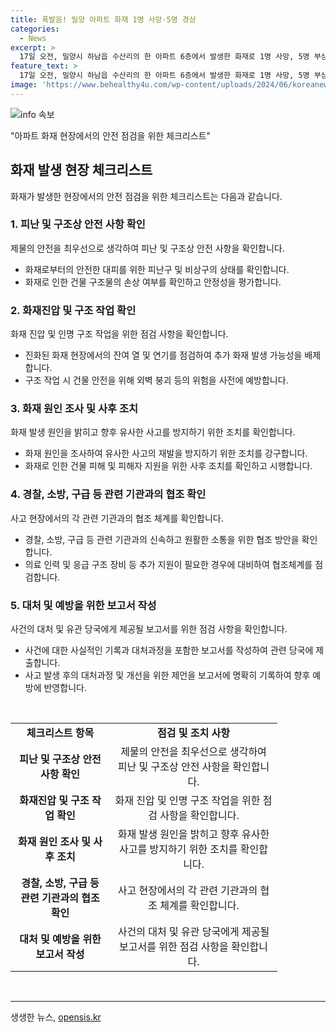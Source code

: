 ```yaml
---
title: 폭발음! 밀양 아파트 화재 1명 사망·5명 경상
categories:
  - News
excerpt: >
  17일 오전, 밀양시 하남읍 수산리의 한 아파트 6층에서 발생한 화재로 1명 사망, 5명 부상. 화재는 폭발음과 함께 발생하여 주민들의 신고를 받아 30대의 장비와 90명의 소방력이 투입되어 19분에 진화됨. 사망자 1명과 부상자 5명이 발생하였고, 외벽 붕괴 우려로 통제선을 설치하여 안전을 확보 중. (출처: 뉴스1)
feature_text: >
  17일 오전, 밀양시 하남읍 수산리의 한 아파트 6층에서 발생한 화재로 1명 사망, 5명 부상. 화재는 폭발음과 함께 발생하여 주민들의 신고를 받아 30대의 장비와 90명의 소방력이 투입되어 19분에 진화됨. 사망자 1명과 부상자 5명이 발생하였고, 외벽 붕괴 우려로 통제선을 설치하여 안전을 확보 중. (출처: 뉴스1)
image: 'https://www.behealthy4u.com/wp-content/uploads/2024/06/koreanews.jpg'
---
```


<p><img src="https://www.behealthy4u.com/wp-content/uploads/2024/06/koreanews.jpg" alt="info 속보" /></p>

<p>"아파트 화재 현장에서의 안전 점검을 위한 체크리스트"</p>

<h2 data-ke-size="size26">화재 발생 현장 체크리스트</h2>

<p data-ke-size="size16">화재가 발생한 현장에서의 안전 점검을 위한 체크리스트는 다음과 같습니다.</p>

<h3>1. 피난 및 구조상 안전 사항 확인</h3>

<p data-ke-size="size16">제물의 안전을 최우선으로 생각하여 피난 및 구조상 안전 사항을 확인합니다.</p>

<ul>
  <li>화재로부터의 안전한 대피를 위한 피난구 및 비상구의 상태를 확인합니다.</li>
  <li>화재로 인한 건물 구조물의 손상 여부를 확인하고 안정성을 평가합니다.</li>
</ul>

<h3>2. 화재진압 및 구조 작업 확인</h3>

<p data-ke-size="size16">화재 진압 및 인명 구조 작업을 위한 점검 사항을 확인합니다.</p>

<ul>
  <li>진화된 화재 현장에서의 잔여 열 및 연기를 점검하여 추가 화재 발생 가능성을 배제합니다.</li>
  <li>구조 작업 시 건물 안전을 위해 외벽 붕괴 등의 위험을 사전에 예방합니다.</li>
</ul>

<h3>3. 화재 원인 조사 및 사후 조치</h3>

<p data-ke-size="size16">화재 발생 원인을 밝히고 향후 유사한 사고를 방지하기 위한 조치를 확인합니다.</p>

<ul>
  <li>화재 원인을 조사하여 유사한 사고의 재발을 방지하기 위한 조치를 강구합니다.</li>
  <li>화재로 인한 건물 피해 및 피해자 지원을 위한 사후 조치를 확인하고 시행합니다.</li>
</ul>

<h3>4. 경찰, 소방, 구급 등 관련 기관과의 협조 확인</h3>

<p data-ke-size="size16">사고 현장에서의 각 관련 기관과의 협조 체계를 확인합니다.</p>

<ul>
  <li>경찰, 소방, 구급 등 관련 기관과의 신속하고 원활한 소통을 위한 협조 방안을 확인합니다.</li>
  <li>의료 인력 및 응급 구조 장비 등 추가 지원이 필요한 경우에 대비하여 협조체계를 점검합니다.</li>
</ul>

<h3>5. 대처 및 예방을 위한 보고서 작성</h3>

<p data-ke-size="size16">사건의 대처 및 유관 당국에게 제공될 보고서를 위한 점검 사항을 확인합니다.</p>

<ul>
  <li>사건에 대한 사실적인 기록과 대처과정을 포함한 보고서를 작성하여 관련 당국에 제출합니다.</li>
  <li>사고 발생 후의 대처과정 및 개선을 위한 제언을 보고서에 명확히 기록하여 향후 예방에 반영합니다.</li>
</ul>

<p data-ke-size="size16">&nbsp;</p>

<table>
  <colgroup>
    <col width="159" />
    <col width="268" />
  </colgroup>
  <tbody>
    <tr>
      <td style="text-align: center; height: 17px;"><b>체크리스트 항목</b></td>
      <td style="text-align: center; height: 17px;"><b>점검 및 조치 사항</b></td>
    </tr>
    <tr>
      <td style="text-align: center; height: 17px;"><b>피난 및 구조상 안전 사항 확인</b></td>
      <td style="text-align: center; height: 17px;">제물의 안전을 최우선으로 생각하여 피난 및 구조상 안전 사항을 확인합니다.</td>
    </tr>
    <tr>
      <td style="text-align: center; height: 17px;"><b>화재진압 및 구조 작업 확인</b></td>
      <td style="text-align: center; height: 17px;">화재 진압 및 인명 구조 작업을 위한 점검 사항을 확인합니다.</td>
    </tr>
    <tr>
      <td style="text-align: center; height: 17px;"><b>화재 원인 조사 및 사후 조치</b></td>
      <td style="text-align: center; height: 17px;">화재 발생 원인을 밝히고 향후 유사한 사고를 방지하기 위한 조치를 확인합니다.</td>
    </tr>
    <tr>
      <td style="text-align: center; height: 17px;"><b>경찰, 소방, 구급 등 관련 기관과의 협조 확인</b></td>
      <td style="text-align: center; height: 17px;">사고 현장에서의 각 관련 기관과의 협조 체계를 확인합니다.</td>
    </tr>
    <tr>
      <td style="text-align: center; height: 17px;"><b>대처 및 예방을 위한 보고서 작성</b></td>
      <td style="text-align: center; height: 17px;">사건의 대처 및 유관 당국에게 제공될 보고서를 위한 점검 사항을 확인합니다.</td>
    </tr>
  </tbody>
</table>

<p data-ke-size="size16">&nbsp;</p>

<hr />
생생한 뉴스, <a href="https://opensis.kr" rel="dofollow">opensis.kr</a>


